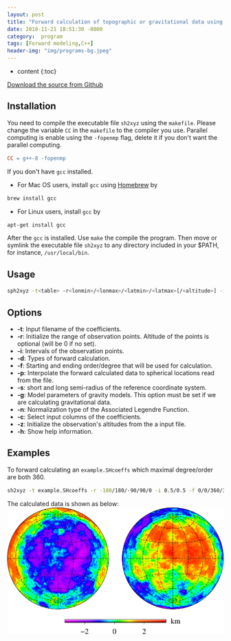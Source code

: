 ```yaml
---
layout: post
title: "Forward calculation of topographic or gravitational data using spherical harmonic coefficients"
date: 2018-11-21 18:51:30 -0800
category:  program
tags: [Forward modeling,C++]
header-img: "img/programs-bg.jpeg"
---
```


* content
{:toc}



[Download the source from Github](https://github.com/YiZhangCUG/OpenSourcePrograms)

## Installation

You need to compile the executable file `sh2xyz` using the `makefile`. Please change the variable `CC` in the `makefile` to the compiler you use. Parallel computing is enable using the `-fopenmp` flag, delete it if you don't want the parallel computing.

```makefile
CC = g++-8 -fopenmp
```

If you don't have `gcc` installed.
+ For Mac OS users, install `gcc` using [Homebrew](https://brew.sh) by

```bash
brew install gcc
```

+ For Linux users, install `gcc` by

```bash
apt-get install gcc
```

After the `gcc` is installed. Use `make` the compile the program. Then move or symlink the executable file `sh2xyz` to any directory included in your $PATH, for instance, `/usr/local/bin`.

## Usage

```bash
sph2xyz -t<table> -r<lonmin>/<lonmax>/<latmin>/<latmax>[/<altitude>] -i<dlon>/<dlat> -d<type> -f<ln>/<lm>/<hn>/<hm> [-p<loc-file>] [-s<refr>/<refR>] [-g<GM>/<R>] [-n<type>] [-c<col1>,<col2>,<col3>,<col4>] [-z<alti-file>[+d<col1>,<col2>,<col3>]] [-h] > out-file
```

## Options

+ __-t__: Input filename of the coefficients.
+ __-r__: Initialize the range of observation points. Altitude of the points is optional (will be 0 if no set).
+ __-i__: Intervals of the observation points.
+ __-d__: Types of forward calculation.
+ __-f__: Starting and ending order/degree that will be used for calculation.
+ __-p__: Interpolate the forward calculated data to spherical locations read from the file.
+ __-s__: short and long semi-radius of the reference coordinate system.
+ __-g__: Model parameters of gravity models. This option must be set if we are calculating gravitational data.
+ __-n__: Normalization type of the Associated Legendre Function.
+ __-c__: Select input columns of the coefficients.
+ __-z__: Initialize the observation's altitudes from the a input file.
+ __-h__: Show help information.

## Examples

To forward calculating an `example.SHcoeffs` which maximal degree/order are both 360.

```bash
sh2xyz -t example.SHcoeffs -r -180/180/-90/90/0 -i 0.5/0.5 -f 0/0/360/360 -s 10000/10000 > example.txt
```

The calculated data is shown as below:
![sh2xyz example](/assets/2018-11/sh2xyz-example.png)
